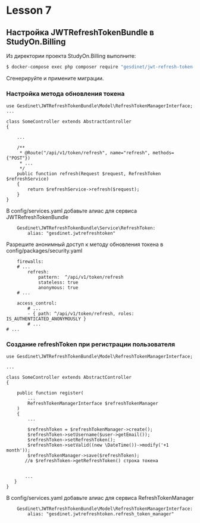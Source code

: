 # Lesson 7

## Настройка JWTRefreshTokenBundle в StudyOn.Billing

Из директории проекта StudyOn.Billing выполните:
```bash
$ docker-compose exec php composer require "gesdinet/jwt-refresh-token-bundle"
```

Сгенерируйте и примените миграции.

### Настройка метода обновления токена
```
use Gesdinet\JWTRefreshTokenBundle\Model\RefreshTokenManagerInterface;
...
       
class SomeController extends AbstractController
{
    
    ...
    
    /**
     * @Route("/api/v1/token/refresh", name="refresh", methods={"POST"})
     * ...
     */
    public function refresh(Request $request, RefreshToken $refreshService)
    {
        return $refreshService->refresh($request);
    }
}    
```

В config/services.yaml добавьте алиас для сервиса JWTRefreshTokenBundle
```
    Gesdinet\JWTRefreshTokenBundle\Service\RefreshToken:
        alias: "gesdinet.jwtrefreshtoken"
```

Разрешите анонимный доступ к методу обновления токена в config/packages/security.yaml

```
    firewalls:
    # ...
        refresh:
            pattern:  ^/api/v1/token/refresh
            stateless: true
            anonymous: true
    # ...

    access_control:
        # ...
        - { path: ^/api/v1/token/refresh, roles: IS_AUTHENTICATED_ANONYMOUSLY }
        # ...
# ... 
```


### Создание refreshToken при регистрации пользователя 

```
use Gesdinet\JWTRefreshTokenBundle\Model\RefreshTokenManagerInterface;

...

class SomeController extends AbstractController
{

    public function register(
        ...
        RefreshTokenManagerInterface $refreshTokenManager
    )
    {
        ...
        
        $refreshToken = $refreshTokenManager->create();
        $refreshToken->setUsername($user->getEmail());
        $refreshToken->setRefreshToken();
        $refreshToken->setValid((new \DateTime())->modify('+1 month'));
        $refreshTokenManager->save($refreshToken);
       //в $refreshToken->getRefreshToken() строка токена
       
       
       ...
   }
}
```
В config/services.yaml добавьте алиас для сервиса RefreshTokenManager
    
```
    Gesdinet\JWTRefreshTokenBundle\Model\RefreshTokenManagerInterface:
        alias: "gesdinet.jwtrefreshtoken.refresh_token_manager"
```